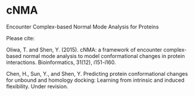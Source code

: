 # cNMA
Encounter Complex-based Normal Mode Analysis for Proteins

Please cite: 

Oliwa, T. and Shen, Y. (2015). cNMA: a framework of encounter complex-based normal mode analysis to model conformational changes in protein interactions. Bioinformatics, 31(12), i151-i160.

Chen, H., Sun, Y., and Shen, Y. Predicting protein conformational changes for unbound and homology docking: Learning from intrinsic and induced flexibility.  Under revision.  

